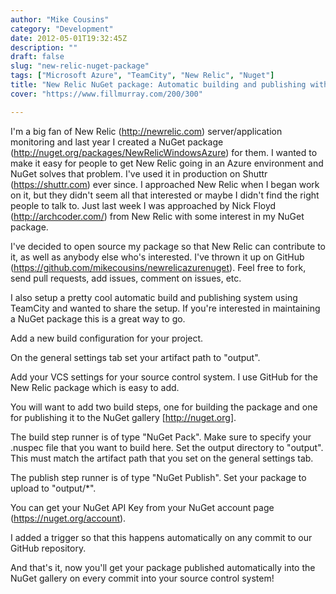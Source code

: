 ```yaml
---
author: "Mike Cousins"
category: "Development"
date: 2012-05-01T19:32:45Z
description: ""
draft: false
slug: "new-relic-nuget-package"
tags: ["Microsoft Azure", "TeamCity", "New Relic", "Nuget"]
title: "New Relic NuGet package: Automatic building and publishing with TeamCity"
cover: "https://www.fillmurray.com/200/300"

---
```


I'm a big fan of New Relic (http://newrelic.com) server/application monitoring
and last year I created a NuGet package
(http://nuget.org/packages/NewRelicWindowsAzure) for them. I wanted to make it
easy for people to get New Relic going in an Azure environment and NuGet solves
that problem. I've used it in production on Shuttr (https://shuttr.com)  ever
since. I approached New Relic when I began work on it, but they didn't seem all
that interested or maybe I didn't find the right people to talk to. Just last
week I was approached by Nick Floyd (http://archcoder.com/) from New Relic with
some interest in my NuGet package.

I've decided to open source my package so that New Relic can contribute to it,
as well as anybody else who's interested. I've thrown it up on GitHub
(https://github.com/mikecousins/newrelicazurenuget). Feel free to fork, send
pull requests, add issues, comment on issues, etc.

I also setup a pretty cool automatic build and publishing system using TeamCity
and wanted to share the setup. If you're interested in maintaining a NuGet
package this is a great way to go.

Add a new build configuration for your project.

On the general settings tab set your artifact path to "output".

Add your VCS settings for your source control system. I use GitHub for the New
Relic package which is easy to add.

You will want to add two build steps, one for building the package and one for
publishing it to the NuGet gallery [http://nuget.org].

The build step runner is of type "NuGet Pack". Make sure to specify your .nuspec
file that you want to build here. Set the output directory to "output". This
must match the artifact path that you set on the general settings tab.

The publish step runner is of type "NuGet Publish". Set your package to upload
to "output/*".

You can get your NuGet API Key from your NuGet account page
(https://nuget.org/account).

I added a trigger so that this happens automatically on any commit to our GitHub
repository.

And that's it, now you'll get your package published automatically into the
NuGet gallery on every commit into your source control system!
